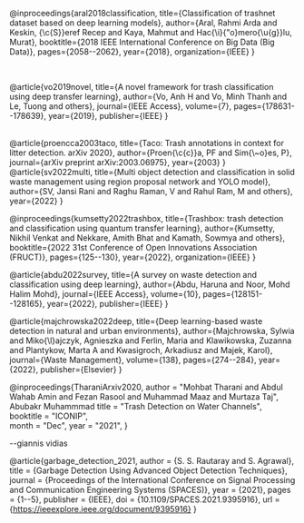 @inproceedings{aral2018classification,
  title={Classification of trashnet dataset based on deep learning models},
  author={Aral, Rahmi Arda and Keskin, {\c{S}}eref Recep and Kaya, Mahmut and Hac{\i}{\"o}mero{\u{g}}lu, Murat},
  booktitle={2018 IEEE International Conference on Big Data (Big Data)},
  pages={2058--2062},
  year={2018},
  organization={IEEE}
}

<br>

@article{vo2019novel,
  title={A novel framework for trash classification using deep transfer learning},
  author={Vo, Anh H and Vo, Minh Thanh and Le, Tuong and others},
  journal={IEEE Access},
  volume={7},
  pages={178631--178639},
  year={2019},
  publisher={IEEE}
}

<br>
@article{proencca2003taco,
  title={Taco: Trash annotations in context for litter detection. arXiv 2020},
  author={Proen{\c{c}}a, PF and Sim{\~o}es, P},
  journal={arXiv preprint arXiv:2003.06975},
  year={2003}
}

<br>
@article{sv2022multi,
  title={Multi object detection and classification in solid waste management using region proposal network and YOLO model},
  author={SV, Jansi Rani and Raghu Raman, V and Rahul Ram, M and others},
  year={2022}
}
<br>

@inproceedings{kumsetty2022trashbox,
  title={Trashbox: trash detection and classification using quantum transfer learning},
  author={Kumsetty, Nikhil Venkat and Nekkare, Amith Bhat and Kamath, Sowmya and others},
  booktitle={2022 31st Conference of Open Innovations Association (FRUCT)},
  pages={125--130},
  year={2022},
  organization={IEEE}
}

@article{abdu2022survey,
  title={A survey on waste detection and classification using deep learning},
  author={Abdu, Haruna and Noor, Mohd Halim Mohd},
  journal={IEEE Access},
  volume={10},
  pages={128151--128165},
  year={2022},
  publisher={IEEE}
}

@article{majchrowska2022deep,
  title={Deep learning-based waste detection in natural and urban environments},
  author={Majchrowska, Sylwia and Miko{\l}ajczyk, Agnieszka and Ferlin, Maria and Klawikowska, Zuzanna and Plantykow, Marta A and Kwasigroch, Arkadiusz and Majek, Karol},
  journal={Waste Management},
  volume={138},
  pages={274--284},
  year={2022},
  publisher={Elsevier}
}

@inproceedings{TharaniArxiv2020,
   author   = "Mohbat Tharani and
               Abdul Wahab Amin and
               Fezan Rasool and 
               Muhammad Maaz and 
               Murtaza Taj",
               Abubakr Muhammmad
   title     = "Trash Detection on Water Channels",    
   booktitle = "ICONIP",    
   month = "Dec",
   year = "2021", }

  --giannis vidias

  @article{garbage_detection_2021,
  author    = {S. S. Rautaray and S. Agrawal},
  title     = {Garbage Detection Using Advanced Object Detection Techniques},
  journal   = {Proceedings of the International Conference on Signal Processing and Communication Engineering Systems (SPACES)},
  year      = {2021},
  pages     = {1--5},
  publisher = {IEEE},
  doi       = {10.1109/SPACES.2021.9395916},
  url       = {https://ieeexplore.ieee.org/document/9395916}
  }

